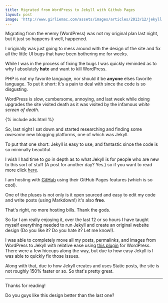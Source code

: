 ```yaml
---
title: Migrated from WordPress to Jekyll with Github Pages
layout: post
image: 'http://www.girliemac.com/assets/images/articles/2013/12/jekyll.png'
---
```


Migrating from the enemy (WordPress) was not my original plan last night, but it just so happens it well, happened. 

I originally was just going to mess around with the design of the site and fix all the little UI bugs that have been bothering me for weeks. 

While I was in the process of fixing the bugs I was quickly reminded as to why I absolutely **hate** and want to kill WordPress. 

PHP is not my favorite language, nor should it be **anyone** elses favorite language. To put it short: It's a pain to deal with since the code is so disgusting. 

WordPress is slow, cumbersome, annoying, and last week while doing upgrades the site visited death as it was visited by the infamous *white screen of death*. 

{% include ads.html %}

So, last night I sat down and started researching and finding some *awesome* new blogging platforms, one of which was Jekyll. 

To put that one short: Jekyll is easy to use, and fantastic since the code is so minimally beautiful. 

I wish I had time to go in depth as to what Jekyll is for people who are new to this sort of stuff (A post for another day? Yes.) so if you want to read more click [here](http://jekyllrb.com).

I am hosting with [GitHub](http://github.com/) using their GitHub Pages features (which is so cool). 

One of the pluses is not only is it open sourced and easy to edit my code and write posts (using Markdown!) it's also **free**. 

That's right, no more hosting bills. Thank the gods. 

So far I am really enjoying it, over the last 12 or so hours I have taught myself everything needed to run Jekyll and create an original website design (Do you like it? Do you hate it? Let me know!).

I was able to completely move all my posts, permalinks, and images from WordPress to Jekyll with relative ease using [this plugin](https://wordpress.org/plugins/jekyll-exporter/) for WordPress. There were a few hiccups along the way, but due to how easy Jekyll is I was able to quickly fix those issues. 

Along with that, due to how Jekyll creates and uses Static posts, the site is not roughly 150% faster or so. So that's pretty great. 

---

Thanks for reading!

Do you guys like this design better than the last one? 